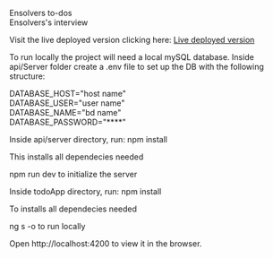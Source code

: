 Ensolvers to-dos  
Ensolvers's interview

Visit the live deployed version clicking here: [Live deployed version](https://facundo-falcioni-ensolvers.herokuapp.com/)

To run locally the project will need a local mySQL database. Inside api/Server folder create a .env file to set up the DB with the following structure:

DATABASE_HOST="host name"  
DATABASE_USER="user name"  
DATABASE_NAME="bd name"  
DATABASE_PASSWORD="****"

Inside api/server directory, run:
npm install

This installs all dependecies needed

npm run dev to initialize the server

Inside todoApp directory, run:
npm install

To installs all dependecies needed

ng s -o to run locally

Open http://localhost:4200 to view it in the browser.
